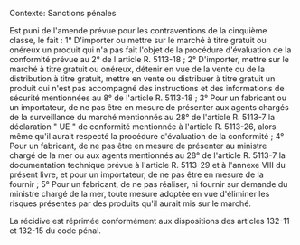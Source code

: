 Contexte: Sanctions pénales

Est puni de l'amende prévue pour les contraventions de la cinquième classe, le fait : 1° D'importer ou mettre sur le marché à titre gratuit ou onéreux un produit qui n'a pas fait l'objet de la procédure d'évaluation de la conformité prévue au 2° de l'article R. 5113-18 ; 2° D'importer, mettre sur le marché à titre gratuit ou onéreux, détenir en vue de la vente ou de la distribution à titre gratuit, mettre en vente ou distribuer à titre gratuit un produit qui n'est pas accompagné des instructions et des informations de sécurité mentionnées au 8° de l'article R. 5113-18 ; 3° Pour un fabricant ou un importateur, de ne pas être en mesure de présenter aux agents chargés de la surveillance du marché mentionnés au 28° de l'article R. 5113-7 la déclaration " UE " de conformité mentionnée à l'article R. 5113-26, alors même qu'il aurait respecté la procédure d'évaluation de la conformité ; 4° Pour un fabricant, de ne pas être en mesure de présenter au ministre chargé de la mer ou aux agents mentionnés au 28° de l'article R. 5113-7 la documentation technique prévue à l'article R. 5113-29 et à l'annexe VIII du présent livre, et pour un importateur, de ne pas être en mesure de la fournir ; 5° Pour un fabricant, de ne pas réaliser, ni fournir sur demande du ministre chargé de la mer, toute mesure adoptée en vue d'éliminer les risques présentés par des produits qu'il aurait mis sur le marché.

La récidive est réprimée conformément aux dispositions des articles 132-11 et 132-15 du code pénal.